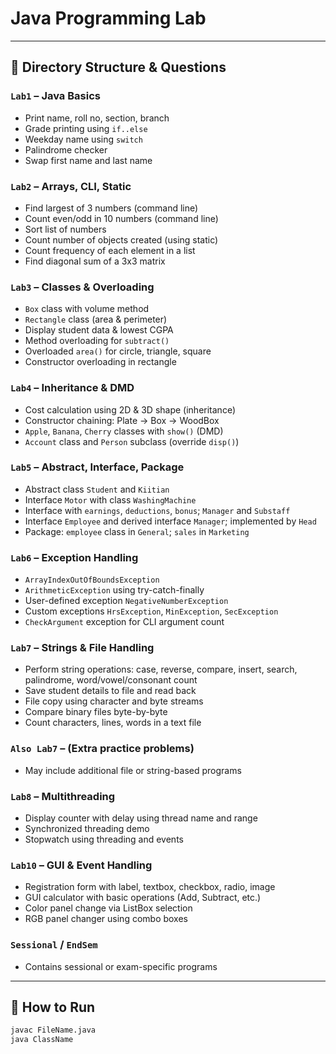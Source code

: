 # Java Programming Lab


---

## 📁 Directory Structure & Questions

### `Lab1` – Java Basics
- Print name, roll no, section, branch
- Grade printing using `if..else`
- Weekday name using `switch`
- Palindrome checker
- Swap first name and last name

### `Lab2` – Arrays, CLI, Static
- Find largest of 3 numbers (command line)
- Count even/odd in 10 numbers (command line)
- Sort list of numbers
- Count number of objects created (using static)
- Count frequency of each element in a list
- Find diagonal sum of a 3x3 matrix

### `Lab3` – Classes & Overloading
- `Box` class with volume method
- `Rectangle` class (area & perimeter)
- Display student data & lowest CGPA
- Method overloading for `subtract()`
- Overloaded `area()` for circle, triangle, square
- Constructor overloading in rectangle

### `Lab4` – Inheritance & DMD
- Cost calculation using 2D & 3D shape (inheritance)
- Constructor chaining: Plate -> Box -> WoodBox
- `Apple`, `Banana`, `Cherry` classes with `show()` (DMD)
- `Account` class and `Person` subclass (override `disp()`)

### `Lab5` – Abstract, Interface, Package
- Abstract class `Student` and `Kiitian`
- Interface `Motor` with class `WashingMachine`
- Interface with `earnings`, `deductions`, `bonus`; `Manager` and `Substaff`
- Interface `Employee` and derived interface `Manager`; implemented by `Head`
- Package: `employee` class in `General`; `sales` in `Marketing`

### `Lab6` – Exception Handling
- `ArrayIndexOutOfBoundsException`
- `ArithmeticException` using try-catch-finally
- User-defined exception `NegativeNumberException`
- Custom exceptions `HrsException`, `MinException`, `SecException`
- `CheckArgument` exception for CLI argument count

### `Lab7` – Strings & File Handling
- Perform string operations: case, reverse, compare, insert, search, palindrome, word/vowel/consonant count
- Save student details to file and read back
- File copy using character and byte streams
- Compare binary files byte-by-byte
- Count characters, lines, words in a text file

### `Also Lab7` – (Extra practice problems)
- May include additional file or string-based programs

### `Lab8` – Multithreading
- Display counter with delay using thread name and range
- Synchronized threading demo
- Stopwatch using threading and events

### `Lab10` – GUI & Event Handling
- Registration form with label, textbox, checkbox, radio, image
- GUI calculator with basic operations (Add, Subtract, etc.)
- Color panel change via ListBox selection
- RGB panel changer using combo boxes

### `Sessional` / `EndSem`
- Contains sessional or exam-specific programs

---

## 🧾 How to Run

```bash
javac FileName.java
java ClassName
```


